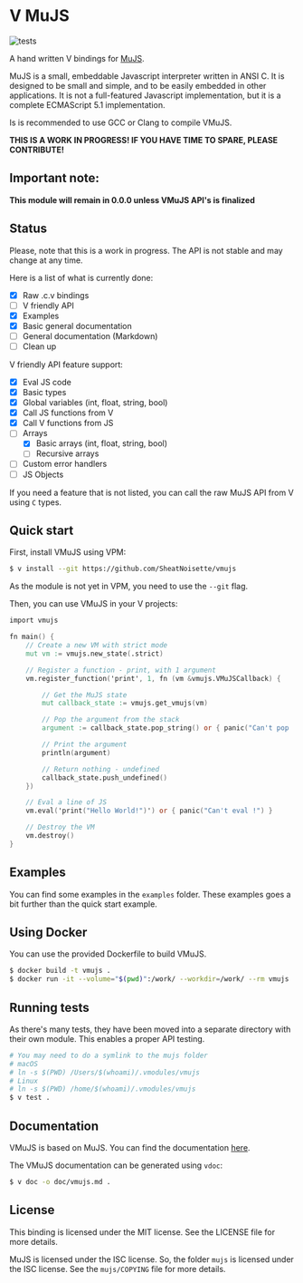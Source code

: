 # V MuJS

![tests](https://github.com/SheatNoisette/vmujs/actions/workflows/tests.yml/badge.svg)

A hand written V bindings for [MuJS](https://mujs.com/).

MuJS is a small, embeddable Javascript interpreter written in ANSI C. It is
designed to be small and simple, and to be easily embedded in other applications.
It is not a full-featured Javascript implementation, but it is a complete
ECMAScript 5.1 implementation.

Is is recommended to use GCC or Clang to compile VMuJS.

**THIS IS A WORK IN PROGRESS! IF YOU HAVE TIME TO SPARE, PLEASE CONTRIBUTE!**

Important note:
---

**This module will remain in 0.0.0 unless VMuJS API's is finalized**

## Status

Please, note that this is a work in progress. The API is not stable and may change at any time.

Here is a list of what is currently done:
- [x] Raw .c.v bindings
- [ ] V friendly API
- [X] Examples
- [X] Basic general documentation
- [ ] General documentation (Markdown)
- [ ] Clean up

V friendly API feature support:
- [X] Eval JS code
- [x] Basic types
- [X] Global variables (int, float, string, bool)
- [X] Call JS functions from V
- [X] Call V functions from JS
- [ ] Arrays
  - [X] Basic arrays (int, float, string, bool)
  - [ ] Recursive arrays
- [ ] Custom error handlers
- [ ] JS Objects

If you need a feature that is not listed, you can call the raw MuJS API from V using `C` types.

## Quick start

First, install VMuJS using VPM:
```bash
$ v install --git https://github.com/SheatNoisette/vmujs
```
As the module is not yet in VPM, you need to use the `--git` flag.

Then, you can use VMuJS in your V projects:
```v
import vmujs

fn main() {
    // Create a new VM with strict mode
    mut vm := vmujs.new_state(.strict)

    // Register a function - print, with 1 argument
    vm.register_function('print', 1, fn (vm &vmujs.VMuJSCallback) {

        // Get the MuJS state
        mut callback_state := vmujs.get_vmujs(vm)

        // Pop the argument from the stack
        argument := callback_state.pop_string() or { panic("Can't pop !") }

        // Print the argument
        println(argument)

        // Return nothing - undefined
        callback_state.push_undefined()
    })

    // Eval a line of JS
    vm.eval('print("Hello World!")') or { panic("Can't eval !") }

    // Destroy the VM
    vm.destroy()
}
```

## Examples

You can find some examples in the `examples` folder. These examples goes a bit
further than the quick start example.

## Using Docker

You can use the provided Dockerfile to build VMuJS.

```bash
$ docker build -t vmujs .
$ docker run -it --volume="$(pwd)":/work/ --workdir=/work/ --rm vmujs
```

## Running tests

As there's many tests, they have been moved into a separate directory with their
own module. This enables a proper API testing.

```bash
# You may need to do a symlink to the mujs folder
# macOS
# ln -s $(PWD) /Users/$(whoami)/.vmodules/vmujs
# Linux
# ln -s $(PWD) /home/$(whoami)/.vmodules/vmujs
$ v test .
```

## Documentation

VMuJS is based on MuJS. You can find the documentation
[here](https://mujs.com/docs.html).

The VMuJS documentation can be generated using `vdoc`:
```bash
$ v doc -o doc/vmujs.md .
```

## License
This binding is licensed under the MIT license. See the LICENSE file for
more details.

MuJS is licensed under the ISC license. So, the folder `mujs` is licensed under
the ISC license. See the `mujs/COPYING` file for more details.
